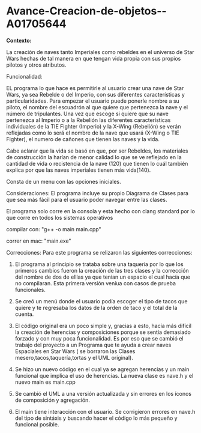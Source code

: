 # Avance-Creacion-de-objetos--A01705644

**Contexto:**

La creación de naves tanto Imperiales como rebeldes en el universo de Star Wars hechas de tal manera en que tengan vida propia con sus propios pilotos y otros atributos.


Funcionalidad:

EL programa lo que hace es permitirle al usuario crear una nave de Star Wars, ya sea Rebelde o del Imperio, con sus diferentes características y particularidades. Para empezar el usuario puede ponerle nombre a su piloto, el nombre del escuadrón al que quiere que pertenezca la nave y el número de tripulantes. Una vez que escoge si quiere que su nave pertenezca al Imperio o a la Rebelión las diferentes características individuales de la TIE Fighter (Imperio) y la X-Wing (Rebelión) se verán reflejadas como lo será el nombre de la nave que usará (X-Wing o TIE Fighter), el numero de cañones que tienen las naves y la vida.

Cabe aclarar que la vida se basó en que, por ser Rebeldes, los materiales de construcción la harían de menor calidad lo que se ve reflejado en la cantidad de vida o recistencia de la nave (120) que tienen lo cuál también explica por que las naves imperiales tienen más vida(140).

Consta de un menu con las opciones iniciales.

Consideraciones:
El programa incluye su propio Diagrama de Clases para que sea más fácil para el usuario poder navegar entre las clases.

El programa solo corre en la consola y esta hecho con clang standard por lo que corre en todos los sistemas operativos

compilar con: "g++ -o main main.cpp"

correr en mac: "main.exe"

Correcciones:
Para este programa se relizaron las siguientes correcciones:

1. El programa al principio se trataba sobre una taquería por lo que los primeros cambios fueron la creación de las tres clases y la corrección del nombre de dos de elllas ya que tenían un espacio el cual hacía que no compilaran. Esta primera versión veníua con casos de prueba funcionales.

2. Se creó un menú donde el usuario podía escoger el tipo de tacos que quiere y te regresaba los datos de la orden de taco y el total de la cuenta.

3. El código original era un poco simple y, gracias a esto, hacía más difícil la creación de herencias y composiciones porque se sentía demasiado forzado y con muy poca funcionalidad. Es por eso que se cambió el trabajo del proyecto a un Programa que te ayuda a crear naves Espaciales en Star Wars ( se borraron las Clases mesero,tacos,taquería,tortas y el UML original).
4. Se hizo un nuevo código en el cual ya se agregan herencias y un main funcional que implica el uso de herencias. La nueva clase es nave.h y el nuevo main es main.cpp

5. Se cambió el UML a una versión actualizada y sin errores en los íconos de composición y agregación.

6. El main tiene interacción con el usuario. Se corrigieron errores en nave.h del tipo de sintáxis y buscando hacer el código lo más pequeño y funcional posible.
